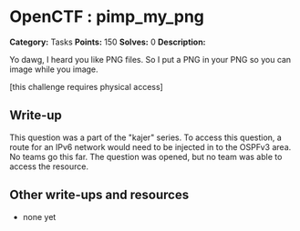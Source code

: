 # OpenCTF : pimp_my_png

**Category:** Tasks
**Points:** 150
**Solves:** 0
**Description:**

Yo dawg, I heard you like PNG files.
So I put a PNG in your PNG so you can image while you image.

[this challenge requires physical access]

## Write-up

This question was a part of the "kajer" series.  To access this question, a route for an IPv6 network would need to be injected in to the OSPFv3 area.  No teams go this far.  The question was opened, but no team was able to access the resource.

## Other write-ups and resources

* none yet
